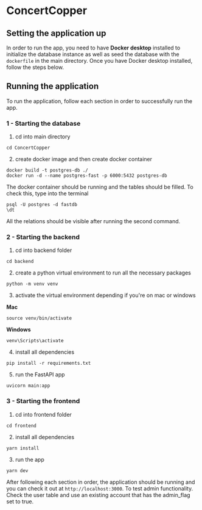 # ConcertCopper

## Setting the application up

In order to run the app, you need to have **Docker desktop** installed to initialize the database instance as well as seed the database with the ``dockerfile`` in the main directory. Once you have Docker desktop installed, follow the steps below.

## Running the application

To run the application, follow each section in order to successfully run the app.

### 1 - Starting the database
1. cd into main directory
```
cd ConcertCopper
```
2. create docker image and then create docker container
``` 
docker build -t postgres-db ./
docker run -d --name postgres-fast -p 6000:5432 postgres-db
```
The docker container should be running and the tables should be filled. To check this, type into the terminal
```
psql -U postgres -d fastdb
\dt
```
All the relations should be visible after running the second command.

### 2 - Starting the backend
1. cd into backend folder
```
cd backend
```
2. create a python virtual environment to run all the necessary packages
```
python -m venv venv
```
3. activate the virtual environment depending if you're on mac or windows

**Mac**
```
source venv/bin/activate
```
**Windows**
```
venv\Scripts\activate
```

4. install all dependencies
```
pip install -r requirements.txt
```
5. run the FastAPI app
```
uvicorn main:app
```

### 3 - Starting the frontend
1. cd into frontend folder
```
cd frontend
```
2. install all dependencies
```
yarn install
```
3. run the app
```
yarn dev
```

After following each section in order, the application should be running and you can check it out at ```http://localhost:3000```. To test admin functionality.
Check the user table and use an existing account that has the admin_flag set to true.
